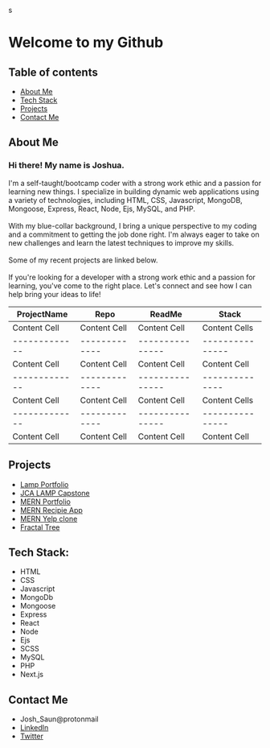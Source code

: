 s
# Welcome to my Github

## Table of contents
* [About Me](#about-me)
* [Tech Stack](#tech-stack)
* [Projects](#projects)
* [Contact Me](#contact-me)

## About Me

### Hi there! My name is Joshua.

I'm a self-taught/bootcamp coder with a strong work ethic and a passion for learning new things. I specialize in building dynamic web applications using a variety of technologies, including HTML, CSS, Javascript, MongoDB, Mongoose, Express, React, Node, Ejs, MySQL, and PHP.
<br><br>
With my blue-collar background, I bring a unique perspective to my coding and a commitment to getting the job done right. I'm always eager to take on new challenges and learn the latest techniques to improve my skills.
<br><br>
Some of my recent projects are linked below.
<br><br>
If you're looking for a developer with a strong work ethic and a passion for learning, you've come to the right place. Let's connect and see how I can help bring your ideas to life!

ProjectName   |     Repo     |    ReadMe     |    Stack       
------------- | -------------|---------------|-------------- 
Content Cell  | Content Cell |Content Cell   | Content Cells
------------- | -------------|---------------|---------------
Content Cell  | Content Cell | Content Cell  | Content Cell
------------- | -------------|---------------|-------------- 
Content Cell  | Content Cell |Content Cell   | Content Cells
------------- | -------------|---------------|---------------
Content Cell  | Content Cell | Content Cell  | Content Cell

## Projects
* [Lamp Portfolio](https://www.google.com)
* [JCA LAMP Capstone](https://www.google.com)
* [MERN Portfolio](https://www.google.com)
* [MERN Recipie App](https://github.com/J-Saun/JCA_recipe)
* [MERN Yelp clone](https://github.com/J-Saun/yelp_camp)
* [Fractal Tree](https://github.com/J-Saun/Fractal-Tree)

## Tech Stack:
* HTML
* CSS
* Javascript
* MongoDb
* Mongoose
* Express
* React
* Node
* Ejs
* SCSS
* MySQL
* PHP
* Next.js

## Contact Me
* Josh_Saun@protonmail
* [LinkedIn](https://www.linkedin.com/in/joshua-saunders-814699223?lipi=urn%3Ali%3Apage%3Ad_flagship3_profile_view_base_contact_details%3BG611BtSdTESPPPMmbf5yLA%3D%3D)
* [Twitter](https://www.google.com)

